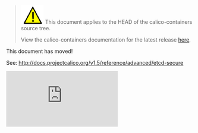 <!--- master only -->
> ![warning](./images/warning.png) This document applies to the HEAD of the calico-containers source tree.
>
> View the calico-containers documentation for the latest release [here](https://github.com/projectcalico/calico-containers/blob/v0.23.0/README.md).
<!--- else
> You are viewing the calico-containers documentation for release **release**.
<!--- end of master only -->

This document has moved!

See: http://docs.projectcalico.org/v1.5/reference/advanced/etcd-secure

[![Analytics](https://calico-ga-beacon.appspot.com/UA-52125893-3/calico-containers/docs/EtcdSecureCluster.md?pixel)](https://github.com/igrigorik/ga-beacon)
